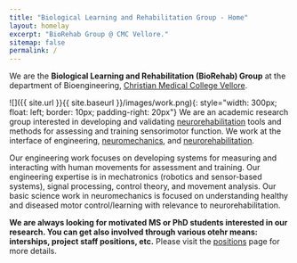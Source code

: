 ```yaml
---
title: "Biological Learning and Rehabilitation Group - Home"
layout: homelay
excerpt: "BioRehab Group @ CMC Vellore."
sitemap: false
permalink: /
---
```


We are the **Biological Learning and Rehabilitation (BioRehab) Group** at the department of Bioengineering, [Christian Medical College Vellore](https://www.cmch-vellore.edu/).

![]({{ site.url }}{{ site.baseurl }}/images/work.png){: style="width: 300px; float: left; border: 10px; padding-right: 20px"} We are an academic research group interested in developing and validating [neurorehabilitation](https://en.wikipedia.org/wiki/Neurorehabilitation) tools and methods for assessing and training sensorimotor function. We work at the interface of engineering, [neuromechanics](https://en.wikipedia.org/wiki/Neuromechanics), and [neurorehabilitation](https://en.wikipedia.org/wiki/Neurorehabilitation).

Our engineering work focuses on developing systems for measuring and interacting with human movements for assessment and training. Our engineering expertise is in mechatronics (robotics and sensor-based systems), signal processing, control theory, and movement analysis. Our basic science work in neuromechanics is focused on understanding healthy and diseased motor control/learning with relevance to neurorehabilitation.

**We are always looking for motivated MS or PhD students interested in our research. You can get also involved through various otehr means: interships, project staff positions, etc.** Please visit the [positions]() page for more details.
